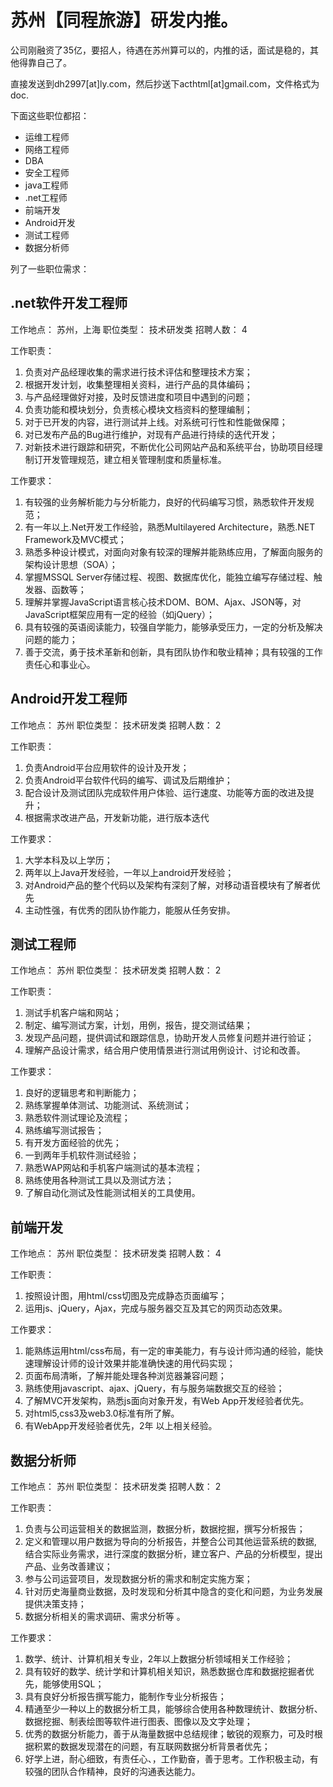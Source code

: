 # 苏州【同程旅游】研发内推。

公司刚融资了35亿，要招人，待遇在苏州算可以的，内推的话，面试是稳的，其他得靠自己了。

直接发送到dh2997[at]ly.com，然后抄送下acthtml[at]gmail.com，文件格式为doc.

下面这些职位都招：

- 运维工程师
- 网络工程师
- DBA
- 安全工程师
- java工程师
- .net工程师
- 前端开发
- Android开发
- 测试工程师
- 数据分析师

列了一些职位需求：

## .net软件开发工程师

工作地点： 苏州，上海
职位类型： 技术研发类
招聘人数： 4

工作职责：

1. 负责对产品经理收集的需求进行技术评估和整理技术方案；
2. 根据开发计划，收集整理相关资料，进行产品的具体编码；
3. 与产品经理做好对接，及时反馈进度和项目中遇到的问题；
4. 负责功能和模块划分，负责核心模块文档资料的整理编制；
5. 对于已开发的内容，进行测试并上线。对系统可行性和性能做保障；
6. 对已发布产品的Bug进行维护，对现有产品进行持续的迭代开发；
7. 对新技术进行跟踪和研究，不断优化公司网站产品和系统平台，协助项目经理制订开发管理规范，建立相关管理制度和质量标准。

工作要求：

1. 有较强的业务解析能力与分析能力，良好的代码编写习惯，熟悉软件开发规范；
2. 有一年以上.Net开发工作经验，熟悉Multilayered Architecture，熟悉.NET Framework及MVC模式；
3. 熟悉多种设计模式，对面向对象有较深的理解并能熟练应用，了解面向服务的架构设计思想（SOA）；
4. 掌握MSSQL Server存储过程、视图、数据库优化，能独立编写存储过程、触发器、函数等；
5. 理解并掌握JavaScript语言核心技术DOM、BOM、Ajax、JSON等，对JavaScript框架应用有一定的经验（如jQuery）；
6. 具有较强的英语阅读能力，较强自学能力，能够承受压力，一定的分析及解决问题的能力；
7. 善于交流，勇于技术革新和创新，具有团队协作和敬业精神；具有较强的工作责任心和事业心。


## Android开发工程师

工作地点： 苏州
职位类型： 技术研发类
招聘人数： 2

工作职责：

1. 负责Android平台应用软件的设计及开发；
2. 负责Android平台软件代码的编写、调试及后期维护；
3. 配合设计及测试团队完成软件用户体验、运行速度、功能等方面的改进及提升；
4. 根据需求改进产品，开发新功能，进行版本迭代

工作要求：

1. 大学本科及以上学历；
2. 两年以上Java开发经验，一年以上android开发经验；
3. 对Android产品的整个代码以及架构有深刻了解，对移动语音模块有了解者优先
4. 主动性强，有优秀的团队协作能力，能服从任务安排。


## 测试工程师

工作地点： 苏州
职位类型： 技术研发类
招聘人数： 2

工作职责：

1. 测试手机客户端和网站；
2. 制定、编写测试方案，计划，用例，报告，提交测试结果；
3. 发现产品问题，提供调试和跟踪信息，协助开发人员修复问题并进行验证；
4. 理解产品设计需求，结合用户使用情景进行测试用例设计、讨论和改善。

工作要求：

1. 良好的逻辑思考和判断能力；
2. 熟练掌握单体测试、功能测试、系统测试；
3. 熟悉软件测试理论及流程；
4. 熟练编写测试报告；
5. 有开发方面经验的优先；
6. 一到两年手机软件测试经验；
7. 熟悉WAP网站和手机客户端测试的基本流程；
8. 熟练使用各种测试工具以及测试方法；
9. 了解自动化测试及性能测试相关的工具使用。


## 前端开发

工作地点： 苏州
职位类型： 技术研发类
招聘人数： 4

工作职责：

1. 按照设计图，用html/css切图及完成静态页面编写；
2. 运用js、jQuery，Ajax，完成与服务器交互及其它的网页动态效果。

工作要求：

1. 能熟练运用html/css布局，有一定的审美能力，有与设计师沟通的经验，能快速理解设计师的设计效果并能准确快速的用代码实现；
2. 页面布局清晰，了解并能处理各种浏览器兼容问题；
3. 熟练使用javascript、ajax、jQuery，有与服务端数据交互的经验；
4. 了解MVC开发架构，熟悉js面向对象开发，有Web App开发经验者优先。
5. 对html5,css3及web3.0标准有所了解。
6. 有WebApp开发经验者优先，2年 以上相关经验。


## 数据分析师

工作地点： 苏州
职位类型： 技术研发类
招聘人数： 2

工作职责：

1. 负责与公司运营相关的数据监测，数据分析，数据挖掘，撰写分析报告；
2. 定义和管理以用户数据为导向的分析报告，并整合公司其他运营系统的数据, 结合实际业务需求，进行深度的数据分析，建立客户、产品的分析模型，提出产品、业务改善建议；
3. 参与公司运营项目，发现数据分析的需求和制定实施方案；
4. 针对历史海量商业数据，及时发现和分析其中隐含的变化和问题，为业务发展提供决策支持；
5. 数据分析相关的需求调研、需求分析等 。

工作要求：

1. 数学、统计、计算机相关专业，2年以上数据分析领域相关工作经验；
2. 具有较好的数学、统计学和计算机相关知识，熟悉数据仓库和数据挖掘者优先，能够使用SQL；
3. 具有良好分析报告撰写能力，能制作专业分析报告；
4. 精通至少一种以上的数据分析工具，能够综合使用各种数理统计、数据分析、数据挖掘、制表绘图等软件进行图表、图像以及文字处理；
5. 优秀的数据分析能力，善于从海量数据中总结规律；敏锐的观察力，可及时根据积累的数据发现潜在的问题，有互联网数据分析背景者优先；
6. 好学上进，耐心细致，有责任心、，工作勤奋，善于思考。工作积极主动，有较强的团队合作精神，良好的沟通表达能力。
